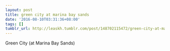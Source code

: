 ```yaml
---
layout: post
title: green city at marina bay sands
date: '2016-08-10T03:31:36+08:00'
tags: []
tumblr_url: http://leaskh.tumblr.com/post/148702115472/green-city-at-marina-bay-sands
---
```

Green City (at Marina Bay Sands)
